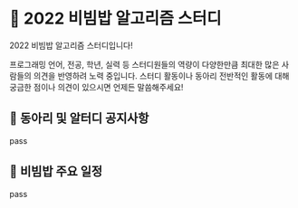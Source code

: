# 🔅 2022 비빔밥 알고리즘 스터디

2022 비빔밥 알고리즘 스터디입니다!

프로그래밍 언어, 전공, 학년, 실력 등 스터디원들의 역량이 다양한만큼 최대한 많은 사람들의 의견을 반영하려 노력 중입니다.
스터디 활동이나 동아리 전반적인 활동에 대해 궁금한 점이나 의견이 있으시면 언제든 말씀해주세요!
 
## :triangular_flag_on_post: 동아리 및 알터디 공지사항

pass

## :calendar: 비빔밥 주요 일정

pass
